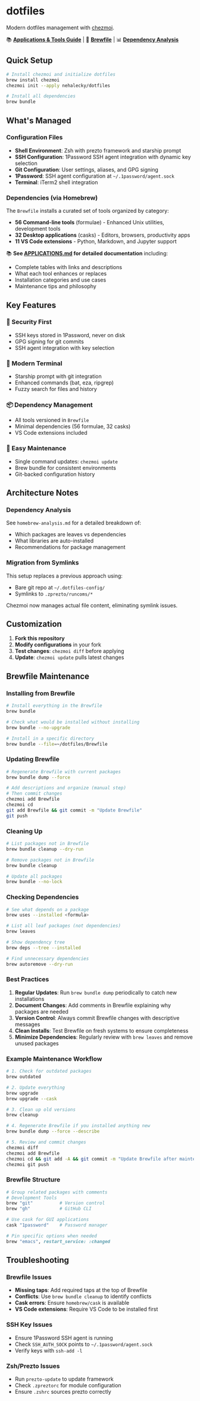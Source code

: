 # dotfiles

Modern dotfiles management with [chezmoi](https://chezmoi.io/).

📚 **[Applications & Tools Guide](APPLICATIONS.md)** | 🔧 **[Brewfile](Brewfile)** | 📊 **[Dependency Analysis](homebrew-analysis.md)**

## Quick Setup

```bash
# Install chezmoi and initialize dotfiles
brew install chezmoi
chezmoi init --apply nehalecky/dotfiles

# Install all dependencies
brew bundle
```

## What's Managed

### Configuration Files
- **Shell Environment**: Zsh with prezto framework and starship prompt
- **SSH Configuration**: 1Password SSH agent integration with dynamic key selection
- **Git Configuration**: User settings, aliases, and GPG signing
- **1Password**: SSH agent configuration at `~/.1password/agent.sock`
- **Terminal**: iTerm2 shell integration

### Dependencies (via Homebrew)

The `Brewfile` installs a curated set of tools organized by category:

- **56 Command-line tools** (formulae) - Enhanced Unix utilities, development tools
- **32 Desktop applications** (casks) - Editors, browsers, productivity apps
- **11 VS Code extensions** - Python, Markdown, and Jupyter support

📚 **See [APPLICATIONS.md](APPLICATIONS.md) for detailed documentation** including:
- Complete tables with links and descriptions
- What each tool enhances or replaces  
- Installation categories and use cases
- Maintenance tips and philosophy

## Key Features

### 🔐 Security First
- SSH keys stored in 1Password, never on disk
- GPG signing for git commits
- SSH agent integration with key selection

### 🚀 Modern Terminal
- Starship prompt with git integration
- Enhanced commands (bat, eza, ripgrep)
- Fuzzy search for files and history

### 📦 Dependency Management
- All tools versioned in `Brewfile`
- Minimal dependencies (56 formulae, 32 casks)
- VS Code extensions included

### 🔄 Easy Maintenance
- Single command updates: `chezmoi update`
- Brew bundle for consistent environments
- Git-backed configuration history

## Architecture Notes

### Dependency Analysis
See `homebrew-analysis.md` for a detailed breakdown of:
- Which packages are leaves vs dependencies
- What libraries are auto-installed
- Recommendations for package management

### Migration from Symlinks
This setup replaces a previous approach using:
- Bare git repo at `~/.dotfiles-config/`
- Symlinks to `.zprezto/runcoms/*`

Chezmoi now manages actual file content, eliminating symlink issues.

## Customization

1. **Fork this repository**
2. **Modify configurations** in your fork
3. **Test changes**: `chezmoi diff` before applying
4. **Update**: `chezmoi update` pulls latest changes

## Brewfile Maintenance

### Installing from Brewfile
```bash
# Install everything in the Brewfile
brew bundle

# Check what would be installed without installing
brew bundle --no-upgrade

# Install in a specific directory
brew bundle --file=~/dotfiles/Brewfile
```

### Updating Brewfile
```bash
# Regenerate Brewfile with current packages
brew bundle dump --force

# Add descriptions and organize (manual step)
# Then commit changes
chezmoi add Brewfile
chezmoi cd
git add Brewfile && git commit -m "Update Brewfile"
git push
```

### Cleaning Up
```bash
# List packages not in Brewfile
brew bundle cleanup --dry-run

# Remove packages not in Brewfile
brew bundle cleanup

# Update all packages
brew bundle --no-lock
```

### Checking Dependencies
```bash
# See what depends on a package
brew uses --installed <formula>

# List all leaf packages (not dependencies)
brew leaves

# Show dependency tree
brew deps --tree --installed

# Find unnecessary dependencies
brew autoremove --dry-run
```

### Best Practices
1. **Regular Updates**: Run `brew bundle dump` periodically to catch new installations
2. **Document Changes**: Add comments in Brewfile explaining why packages are needed
3. **Version Control**: Always commit Brewfile changes with descriptive messages
4. **Clean Installs**: Test Brewfile on fresh systems to ensure completeness
5. **Minimize Dependencies**: Regularly review with `brew leaves` and remove unused packages

### Example Maintenance Workflow
```bash
# 1. Check for outdated packages
brew outdated

# 2. Update everything
brew upgrade
brew upgrade --cask

# 3. Clean up old versions
brew cleanup

# 4. Regenerate Brewfile if you installed anything new
brew bundle dump --force --describe

# 5. Review and commit changes
chezmoi diff
chezmoi add Brewfile
chezmoi cd && git add -A && git commit -m "Update Brewfile after maintenance"
chezmoi git push
```

### Brewfile Structure
```ruby
# Group related packages with comments
# Development Tools
brew "git"          # Version control
brew "gh"           # GitHub CLI

# Use cask for GUI applications
cask "1password"    # Password manager

# Pin specific options when needed
brew "emacs", restart_service: :changed
```

## Troubleshooting

### Brewfile Issues
- **Missing taps**: Add required taps at the top of Brewfile
- **Conflicts**: Use `brew bundle cleanup` to identify conflicts
- **Cask errors**: Ensure `homebrew/cask` is available
- **VS Code extensions**: Require VS Code to be installed first

### SSH Key Issues
- Ensure 1Password SSH agent is running
- Check `SSH_AUTH_SOCK` points to `~/.1password/agent.sock`
- Verify keys with `ssh-add -l`

### Zsh/Prezto Issues
- Run `prezto-update` to update framework
- Check `.zpreztorc` for module configuration
- Ensure `.zshrc` sources prezto correctly